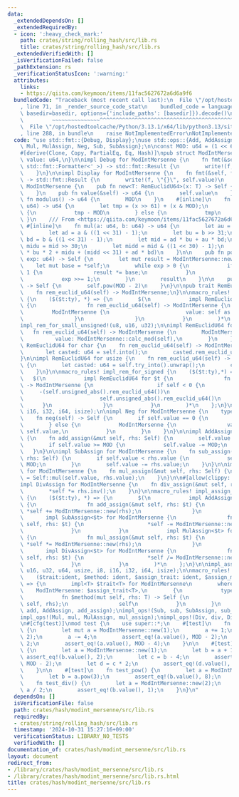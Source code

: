 ```yaml
---
data:
  _extendedDependsOn: []
  _extendedRequiredBy:
  - icon: ':heavy_check_mark:'
    path: crates/string/rolling_hash/src/lib.rs
    title: crates/string/rolling_hash/src/lib.rs
  _extendedVerifiedWith: []
  _isVerificationFailed: false
  _pathExtension: rs
  _verificationStatusIcon: ':warning:'
  attributes:
    links:
    - https://qiita.com/keymoon/items/11fac5627672a6d6a9f6
  bundledCode: "Traceback (most recent call last):\n  File \"/opt/hostedtoolcache/Python/3.13.1/x64/lib/python3.13/site-packages/onlinejudge_verify/documentation/build.py\"\
    , line 71, in _render_source_code_stat\n    bundled_code = language.bundle(stat.path,\
    \ basedir=basedir, options={'include_paths': [basedir]}).decode()\n          \
    \         ~~~~~~~~~~~~~~~^^^^^^^^^^^^^^^^^^^^^^^^^^^^^^^^^^^^^^^^^^^^^^^^^^^^^^^^^^^^^^^^^^\n\
    \  File \"/opt/hostedtoolcache/Python/3.13.1/x64/lib/python3.13/site-packages/onlinejudge_verify/languages/rust.py\"\
    , line 288, in bundle\n    raise NotImplementedError\nNotImplementedError\n"
  code: "use std::fmt::{Debug, Display};\nuse std::ops::{Add, AddAssign, Div, DivAssign,\
    \ Mul, MulAssign, Neg, Sub, SubAssign};\n\nconst MOD: u64 = (1 << 61) - 1;\n\n\
    #[derive(Clone, Copy, PartialEq, Eq, Hash)]\npub struct ModIntMersenne {\n   \
    \ value: u64,\n}\n\nimpl Debug for ModIntMersenne {\n    fn fmt(&self, f: &mut\
    \ std::fmt::Formatter<'_>) -> std::fmt::Result {\n        write!(f, \"{}\", self.value)\n\
    \    }\n}\n\nimpl Display for ModIntMersenne {\n    fn fmt(&self, f: &mut std::fmt::Formatter<'_>)\
    \ -> std::fmt::Result {\n        write!(f, \"{}\", self.value)\n    }\n}\n\nimpl\
    \ ModIntMersenne {\n    pub fn new<T: RemEuclidU64>(x: T) -> Self {\n        x.rem_euclid_u64()\n\
    \    }\n    pub fn value(&self) -> u64 {\n        self.value\n    }\n    pub const\
    \ fn modulus() -> u64 {\n        MOD\n    }\n    #[inline]\n    fn calc_mod(x:\
    \ u64) -> u64 {\n        let tmp = (x >> 61) + (x & MOD);\n        if tmp >= MOD\
    \ {\n            tmp - MOD\n        } else {\n            tmp\n        }\n   \
    \ }\n    /// From <https://qiita.com/keymoon/items/11fac5627672a6d6a9f6>\n   \
    \ #[inline]\n    fn mul(a: u64, b: u64) -> u64 {\n        let au = a >> 31;\n\
    \        let ad = a & ((1 << 31) - 1);\n        let bu = b >> 31;\n        let\
    \ bd = b & ((1 << 31) - 1);\n        let mid = ad * bu + au * bd;\n        let\
    \ midu = mid >> 30;\n        let midd = mid & ((1 << 30) - 1);\n        Self::calc_mod(au\
    \ * bu * 2 + midu + (midd << 31) + ad * bd)\n    }\n\n    pub fn pow(&self, mut\
    \ exp: u64) -> Self {\n        let mut result = ModIntMersenne::new(1);\n    \
    \    let mut base = *self;\n        while exp > 0 {\n            if exp & 1 ==\
    \ 1 {\n                result *= base;\n            }\n            base *= base;\n\
    \            exp >>= 1;\n        }\n        result\n    }\n\n    pub fn inv(&self)\
    \ -> Self {\n        self.pow(MOD - 2)\n    }\n}\n\npub trait RemEuclidU64 {\n\
    \    fn rem_euclid_u64(self) -> ModIntMersenne;\n}\n\nmacro_rules! impl_rem_for_small_unsigned\
    \ {\n    ($($t:ty), *) => {\n        $(\n            impl RemEuclidU64 for $t\
    \ {\n                fn rem_euclid_u64(self) -> ModIntMersenne {\n           \
    \         ModIntMersenne {\n                        value: self as u64,\n    \
    \                }\n                }\n            }\n        )*\n    };\n}\n\n\
    impl_rem_for_small_unsigned!(u8, u16, u32);\n\nimpl RemEuclidU64 for u64 {\n \
    \   fn rem_euclid_u64(self) -> ModIntMersenne {\n        ModIntMersenne {\n  \
    \          value: ModIntMersenne::calc_mod(self),\n        }\n    }\n}\n\nimpl\
    \ RemEuclidU64 for char {\n    fn rem_euclid_u64(self) -> ModIntMersenne {\n \
    \       let casted: u64 = self.into();\n        casted.rem_euclid_u64()\n    }\n\
    }\n\nimpl RemEuclidU64 for usize {\n    fn rem_euclid_u64(self) -> ModIntMersenne\
    \ {\n        let casted: u64 = self.try_into().unwrap();\n        casted.rem_euclid_u64()\n\
    \    }\n}\n\nmacro_rules! impl_rem_for_signed {\n    ($($t:ty),*) => {\n     \
    \   $(\n            impl RemEuclidU64 for $t {\n                fn rem_euclid_u64(self)\
    \ -> ModIntMersenne {\n                    if self < 0 {\n                   \
    \     -(self.unsigned_abs().rem_euclid_u64())\n                    } else {\n\
    \                        self.unsigned_abs().rem_euclid_u64()\n              \
    \      }\n                }\n            }\n        )*\n    };\n}\n\nimpl_rem_for_signed!(i8,\
    \ i16, i32, i64, isize);\n\nimpl Neg for ModIntMersenne {\n    type Output = Self;\n\
    \    fn neg(self) -> Self {\n        if self.value == 0 {\n            self\n\
    \        } else {\n            ModIntMersenne {\n                value: MOD -\
    \ self.value,\n            }\n        }\n    }\n}\n\nimpl AddAssign for ModIntMersenne\
    \ {\n    fn add_assign(&mut self, rhs: Self) {\n        self.value += rhs.value;\n\
    \        if self.value >= MOD {\n            self.value -= MOD;\n        }\n \
    \   }\n}\n\nimpl SubAssign for ModIntMersenne {\n    fn sub_assign(&mut self,\
    \ rhs: Self) {\n        if self.value < rhs.value {\n            self.value +=\
    \ MOD;\n        }\n        self.value -= rhs.value;\n    }\n}\n\nimpl MulAssign\
    \ for ModIntMersenne {\n    fn mul_assign(&mut self, rhs: Self) {\n        self.value\
    \ = Self::mul(self.value, rhs.value);\n    }\n}\n\n#[allow(clippy::suspicious_op_assign_impl)]\n\
    impl DivAssign for ModIntMersenne {\n    fn div_assign(&mut self, rhs: Self) {\n\
    \        *self *= rhs.inv();\n    }\n}\n\nmacro_rules! impl_assign_to_rem_euclid\
    \ {\n    ($($t:ty), *) => {\n        $(\n            impl AddAssign<$t> for ModIntMersenne\
    \ {\n                fn add_assign(&mut self, rhs: $t) {\n                   \
    \ *self += ModIntMersenne::new(rhs);\n                }\n            }\n     \
    \       impl SubAssign<$t> for ModIntMersenne {\n                fn sub_assign(&mut\
    \ self, rhs: $t) {\n                    *self -= ModIntMersenne::new(rhs);\n \
    \               }\n            }\n            impl MulAssign<$t> for ModIntMersenne\
    \ {\n                fn mul_assign(&mut self, rhs: $t) {\n                   \
    \ *self *= ModIntMersenne::new(rhs);\n                }\n            }\n     \
    \       impl DivAssign<$t> for ModIntMersenne {\n                fn div_assign(&mut\
    \ self, rhs: $t) {\n                    *self /= ModIntMersenne::new(rhs);\n \
    \               }\n            }\n        )*\n    };\n}\n\nimpl_assign_to_rem_euclid!(u8,\
    \ u16, u32, u64, usize, i8, i16, i32, i64, isize);\n\nmacro_rules! impl_ops {\n\
    \    ($trait:ident, $method: ident, $assign_trait: ident, $assign_method:ident)\
    \ => {\n        impl<T> $trait<T> for ModIntMersenne\n        where\n        \
    \    ModIntMersenne: $assign_trait<T>,\n        {\n            type Output = Self;\n\
    \            fn $method(mut self, rhs: T) -> Self {\n                ModIntMersenne::$assign_method(&mut\
    \ self, rhs);\n                self\n            }\n        }\n    };\n}\n\nimpl_ops!(Add,\
    \ add, AddAssign, add_assign);\nimpl_ops!(Sub, sub, SubAssign, sub_assign);\n\
    impl_ops!(Mul, mul, MulAssign, mul_assign);\nimpl_ops!(Div, div, DivAssign, div_assign);\n\
    \n#[cfg(test)]\nmod test {\n    use super::*;\n    #[test]\n    fn test_assign_coercion()\
    \ {\n        let mut a = ModIntMersenne::new(1);\n        a += 1;\n        assert_eq!(a.value(),\
    \ 2);\n        a -= 4;\n        assert_eq!(a.value(), MOD - 2);\n        a *=\
    \ 2;\n        assert_eq!(a.value(), MOD - 4);\n    }\n\n    #[test]\n    fn test_binop_coercion()\
    \ {\n        let a = ModIntMersenne::new(1);\n        let b = a + 1;\n       \
    \ assert_eq!(b.value(), 2);\n        let c = b - 4;\n        assert_eq!(c.value(),\
    \ MOD - 2);\n        let d = c * 2;\n        assert_eq!(d.value(), MOD - 4);\n\
    \    }\n\n    #[test]\n    fn test_pow() {\n        let a = ModIntMersenne::new(2);\n\
    \        let b = a.pow(3);\n        assert_eq!(b.value(), 8);\n    }\n\n    #[test]\n\
    \    fn test_div() {\n        let a = ModIntMersenne::new(2);\n        let b =\
    \ a / 2;\n        assert_eq!(b.value(), 1);\n    }\n}\n"
  dependsOn: []
  isVerificationFile: false
  path: crates/hash/modint_mersenne/src/lib.rs
  requiredBy:
  - crates/string/rolling_hash/src/lib.rs
  timestamp: '2024-10-31 15:27:16+09:00'
  verificationStatus: LIBRARY_NO_TESTS
  verifiedWith: []
documentation_of: crates/hash/modint_mersenne/src/lib.rs
layout: document
redirect_from:
- /library/crates/hash/modint_mersenne/src/lib.rs
- /library/crates/hash/modint_mersenne/src/lib.rs.html
title: crates/hash/modint_mersenne/src/lib.rs
---
```

